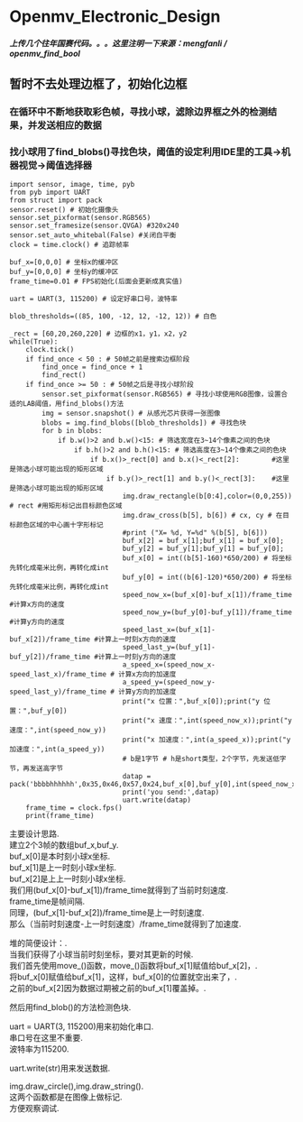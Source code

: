 # Openmv_Electronic_Design
##### 上传几个往年国赛代码。。。这里注明一下来源：mengfanli / openmv_find_bool 
## 暂时不去处理边框了，初始化边框
### 在循环中不断地获取彩色帧，寻找小球，滤除边界框之外的检测结果，并发送相应的数据
### 找小球用了find_blobs()寻找色块，阈值的设定利用IDE里的工具->机器视觉->阈值选择器
```
import sensor, image, time, pyb
from pyb import UART
from struct import pack
sensor.reset() # 初始化摄像头
sensor.set_pixformat(sensor.RGB565)
sensor.set_framesize(sensor.QVGA) #320x240
sensor.set_auto_whitebal(False) #关闭白平衡
clock = time.clock() # 追踪帧率

buf_x=[0,0,0] # 坐标x的缓冲区
buf_y=[0,0,0] # 坐标y的缓冲区
frame_time=0.01 # FPS初始化(后面会更新成真实值)

uart = UART(3, 115200) # 设定好串口号，波特率

blob_thresholds=((85, 100, -12, 12, -12, 12)) # 白色

_rect = [60,20,260,220] # 边框的x1，y1，x2，y2
while(True):
    clock.tick()
    if find_once < 50 : # 50帧之前是搜索边框阶段
        find_once = find_once + 1
        find_rect()
    if find_once >= 50 : # 50帧之后是寻找小球阶段
        sensor.set_pixformat(sensor.RGB565) # 寻找小球使用RGB图像，设置合适的LAB阈值，用find_blobs()方法
        img = sensor.snapshot() # 从感光芯片获得一张图像
        blobs = img.find_blobs([blob_thresholds]) # 寻找色块
        for b in blobs:
            if b.w()>2 and b.w()<15: # 筛选宽度在3~14个像素之间的色块
                if b.h()>2 and b.h()<15: # 筛选高度在3~14个像素之间的色块
                    if b.x()>_rect[0] and b.x()<_rect[2]:        #这里是筛选小球可能出现的矩形区域
                        if b.y()>_rect[1] and b.y()<_rect[3]:    #这里是筛选小球可能出现的矩形区域
                            img.draw_rectangle(b[0:4],color=(0,0,255)) # rect #用矩形标记出目标颜色区域
                            img.draw_cross(b[5], b[6]) # cx, cy # 在目标颜色区域的中心画十字形标记
                            #print ("X= %d, Y=%d" %(b[5], b[6]))
                            buf_x[2] = buf_x[1];buf_x[1] = buf_x[0];
                            buf_y[2] = buf_y[1];buf_y[1] = buf_y[0];
                            buf_x[0] = int((b[5]-160)*650/200) # 将坐标先转化成毫米比例，再转化成int
                            buf_y[0] = int((b[6]-120)*650/200) # 将坐标先转化成毫米比例，再转化成int
                            speed_now_x=(buf_x[0]-buf_x[1])/frame_time #计算x方向的速度
                            speed_now_y=(buf_y[0]-buf_y[1])/frame_time #计算y方向的速度
                            speed_last_x=(buf_x[1]-buf_x[2])/frame_time #计算上一时刻x方向的速度
                            speed_last_y=(buf_y[1]-buf_y[2])/frame_time #计算上一时刻y方向的速度
                            a_speed_x=(speed_now_x-speed_last_x)/frame_time # 计算x方向的加速度
                            a_speed_y=(speed_now_y-speed_last_y)/frame_time # 计算y方向的加速度
                            print("x 位置：",buf_x[0]);print("y 位置：",buf_y[0])
                            print("x 速度：",int(speed_now_x));print("y 速度：",int(speed_now_y))
                            print("x 加速度：",int(a_speed_x));print("y 加速度：",int(a_speed_y))
                            # b是1字节 # h是short类型，2个字节，先发送低字节，再发送高字节
                            datap = pack('bbbbhhhhhh',0x35,0x46,0x57,0x24,buf_x[0],buf_y[0],int(speed_now_x),int(speed_now_y),int(a_speed_x),int(a_speed_y))
                            print('you send:',datap)
                            uart.write(datap)
    frame_time = clock.fps()
    print(frame_time)

```

主要设计思路.<br>
建立2个3帧的数组buf_x,buf_y.<br>
buf_x[0]是本时刻小球x坐标.<br>
buf_x[1]是上一时刻小球x坐标.<br>
buf_x[2]是上上一时刻小球x坐标.<br>
我们用(buf_x[0]-buf_x[1])/frame_time就得到了当前时刻速度.<br>
frame_time是帧间隔.<br>
同理，(buf_x[1]-buf_x[2])/frame_time是上一时刻速度.<br>
那么（当前时刻速度-上一时刻速度）/frame_time就得到了加速度.<br>

堆的简便设计：.<br>
当我们获得了小球当前时刻坐标，要对其更新的时候.<br>
我们首先使用move_()函数，move_()函数将buf_x[1]赋值给buf_x[2]，.<br>
将buf_x[0]赋值给buf_x[1]，这样，buf_x[0]的位置就空出来了，.<br>
之前的buf_x[2]因为数据过期被之前的buf_x[1]覆盖掉。.<br>

然后用find_blob()的方法检测色块.<br>

uart = UART(3, 115200)用来初始化串口.<br>
串口号在这里不重要.<br>
波特率为115200.<br>

uart.write(str)用来发送数据.<br>

img.draw_circle(),img.draw_string().<br>
这两个函数都是在图像上做标记.<br>
方便观察调试.<br>
